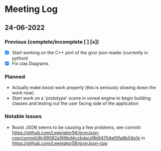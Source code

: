 # Meeting Log
## 24-06-2022

### Previous (complete/incomplete [ ] [x])
 - [x] Start working on the C++ port of the gvxr json reader (currently in python)
 - [x] Fix clas Diagrams
### Planned
- Actually make boost work properly (this is seriously slowing down the work now)
- Start work on a 'prototype' scene in unreal engine to begin building classes and testing out the user facing side of the application


### Notable Issues
- Boost JSON seems to be causing a few problems, see commit: https://github.com/Lewinator56/gvxrJson-cpp/commit/8c99082a169bd4ccbdacd9b84704ef0fa6b04e1e in https://github.com/Lewinator56/gvxrJson-cpp 




